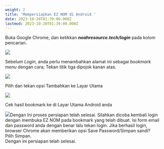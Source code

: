 ```yaml
---
weight: 2
title: 'Mempersiapkan EZ NOM di Android '
date: 2023-10-20T01:39:00.000Z
lastmod: 2023-10-20T01:39:00.000Z
---
```


Buka Google Chrome, dan ketikkan ***noahresource.tech/login*** pada kolom pencarian. 

![](</assets/tutor 3.jpg>)

Sebelum *Login*, anda perlu menambahkan alamat ini sebagai *bookmark menu* dengan cara; Tekan titik tiga dipojok kanan atas. 

![](</assets/tutor 8.jpg>)

Pilih dan tekan opsi Tambahkan ke Layar Utama 

![](</assets/tutor 7.jpg>)

Cek hasil bookmark ke di Layar Utama Android anda 

![](</assets/tutor 6.jpg>)Dengan Ini proses persiapan telah selesai. Silahkan dicoba kembali login dengan membuka EZ NOM pada bookmark yang telah dibuat. Isi form email dan password anda dengan benar lalu tekan login. Jika berhasil login, browser Chrome akan memberikan opsi Save Password/Simpan sandi?\
Pilih Simpan. \
Dengan ini persiapan telah selesai.
